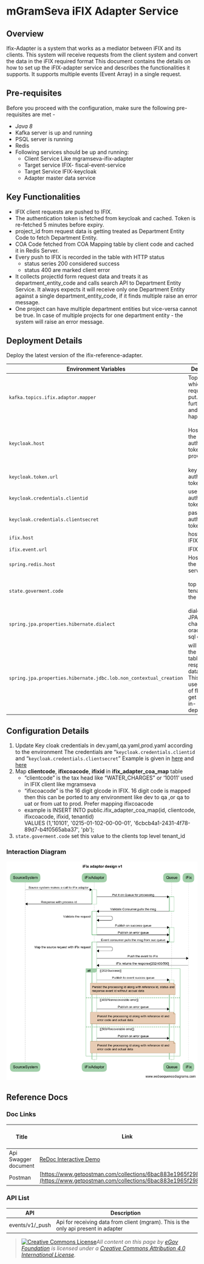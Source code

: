 # mGramSeva iFIX Adapter Service

## Overview <a href="#overview" id="overview"></a>

Ifix-Adapter is a system that works as a mediator between iFIX and its clients. This system will receive requests from the client system and convert the data in the iFIX required format This document contains the details on how to set up the iFIX-adapter service and describes the functionalities it supports. It supports multiple events (Event Array) in a single request.

## Pre-requisites <a href="#pre-requisites." id="pre-requisites."></a>

Before you proceed with the configuration, make sure the following pre-requisites are met -

* _Java 8_
* Kafka server is up and running
* PSQL server is running
* Redis
* Following services should be up and running:
  * Client Service Like mgramseva-ifix-adapter
  * Target service IFIX- fiscal-event-service
  * Target Service IFIX-keycloak
  * Adapter master data service

## Key Functionalities <a href="#key-functionalities" id="key-functionalities"></a>

* IFIX client requests are pushed to IFIX.
* The authentication token is fetched from keycloak and cached. Token is re-fetched 5 minutes before expiry.
* project\_id from request data is getting treated as Department Entity Code to fetch Department Entity.
* COA Code fetched from COA Mapping table by client code and cached it in Redis Server.
* Every push to IFIX is recorded in the table with HTTP status
  * status series 200 considered success
  * status 400 are marked client error
* It collects projectId form request data and treats it as department\_entity\_code and calls search API to Department Entity Service. It always expects it will receive only one Department Entity against a single department\_entity\_code, if it finds multiple raise an error message.
* One project can have multiple department entities but vice-versa cannot be true. In case of multiple projects for one department entity - the system will raise an error message.

## Deployment Details <a href="#deployment-details" id="deployment-details"></a>

Deploy the latest version of the ifix-reference-adapter.

| **Environment Variables**                                          | **Description**                                                                                                                     |
| ------------------------------------------------------------------ | ----------------------------------------------------------------------------------------------------------------------------------- |
| `kafka.topics.ifix.adaptor.mapper`                                 | Topic in which client requests are put. From this further listen and posting happens                                                |
| `keycloak.host`                                                    | <p>Host name of the key cloak authentication token provider</p><p> </p>                                                             |
| `keycloak.token.url`                                               | key cloak authentication token url                                                                                                  |
| `keycloak.credentials.clientid`                                    | userid of for authentication token                                                                                                  |
| `keycloak.credentials.clientsecret`                                | password for authentication token                                                                                                   |
| `ifix.host`                                                        | host name of IFIX server                                                                                                            |
| `ifix.event.url`                                                   | IFIX post URL                                                                                                                       |
| `spring.redis.host`                                                | Host name of the redis server                                                                                                       |
| `state.goverment.code`                                             | <p>top level tenant id of the client</p><p> </p>                                                                                    |
| `spring.jpa.properties.hibernate.dialect`                          | dialect for JPA. you can change this to oracle or my sql etc                                                                        |
| `spring.jpa.properties.hibernate.jdbc.lob.non_contextual_creation` | will generate the required tables in the respective database . This feature is used instead of flyway to get database in-dependency |

## Configuration Details <a href="#configuration-details" id="configuration-details"></a>

1. Update Key cloak credentials in dev.yaml,qa.yaml,prod.yaml according to the environment The credentials are “`keycloak.credentials.clientid` and “`keycloak.credentials.clientsecret`” Example is given in [here](https://github.com/egovernments/iFix-DevOps/blob/27c67ad236f06ad2e6a139c4d59111db184f8705/deploy-as-code/helm/environments/mgramseva-qa.yaml#L224) and [here](https://github.com/egovernments/iFix-DevOps/blob/27c67ad236f06ad2e6a139c4d59111db184f8705/deploy-as-code/helm/environments/mgramseva-qa-secrets.yaml#L65)
2. Map **clientcode**, **ifixcoacode**, **ifixid** in **ifix\_adapter\_coa\_map** table
   * “clientcode” is the tax head like “WATER\_CHARGES” or ‘10011’ used in IFIX client like mgramseva
   * “ifixcoacode” is the 16 digit glcode in IFIX. 16 digit code is mapped then this can be ported to any environment like dev to qa ,or qa to uat or from uat to prod. Prefer mapping ifixcoacode
   * example is INSERT INTO public.ifix\_adapter\_coa\_map(id, clientcode, ifixcoacode, ifixid, tenantid)\
     VALUES (1,'10101', '0215-01-102-00-00-01', '6cbcb4a1-2431-4f78-89d7-b4f0565aba37', 'pb');
3. `state.goverment.code` set this value to the clients top level tenant\_id

### Interaction Diagram <a href="#interaction-diagram" id="interaction-diagram"></a>

![](<../../../.gitbook/assets/image-20210906-060851 (1).png>)

## &#x20;Reference Docs

### Doc Links <a href="#doc-links" id="doc-links"></a>

| <h4 id="title"><strong>Title</strong> </h4> | **Link**                                                                                                                                                                                              |
| ------------------------------------------- | ----------------------------------------------------------------------------------------------------------------------------------------------------------------------------------------------------- |
| Api Swagger document                        | <p><a href="https://redocly.github.io/redoc/?url=https://raw.githubusercontent.com/misdwss/iFix-Dev/master/reference-adapter/iFix-adapter-v1.0.yaml#tag/Event">ReDoc Interactive Demo</a></p><p> </p> |
| Postman                                     | [https://www.getpostman.com/collections/6bac883e1965f298e96b](https://www.getpostman.com/collections/6bac883e1965f298e96b)                                                                            |

### API List

| **API**          | **Description**                                                                     |
| ---------------- | ----------------------------------------------------------------------------------- |
| events/v1/\_push | Api for receiving data from client (mgram). This is the only api present in adapter |

&#x20;

> [![Creative Commons License](https://i.creativecommons.org/l/by/4.0/80x15.png)_​_](http://creativecommons.org/licenses/by/4.0/)_All content on this page by_ [_eGov Foundation_](https://egov.org.in/) _is licensed under a_ [_Creative Commons Attribution 4.0 International License_](http://creativecommons.org/licenses/by/4.0/)_._

